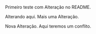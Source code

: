 Primeiro teste com Alteração no README.

Alterando aqui. 
Mais uma Alteração. 

Nova Alteração.
Aqui teremos um conflito. 
